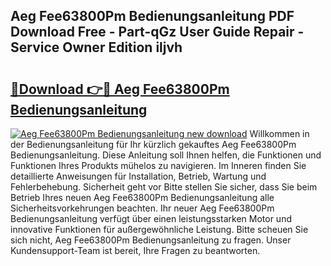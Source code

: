 ## Aeg Fee63800Pm Bedienungsanleitung PDF Download Free - Part-qGz User Guide Repair - Service Owner Edition iljvh

# <h2><a href="http://df46x6w.blite.top/?on=Aeg+Fee63800Pm+Bedienungsanleitung">🔗Download 👉🔴 Aeg Fee63800Pm Bedienungsanleitung</a></h2>

[![Aeg Fee63800Pm Bedienungsanleitung new download](https://i.imgur.com/lujVjoI.png)](http://df46x6w.blite.top/?on=Aeg+Fee63800Pm+Bedienungsanleitung)
Willkommen in der Bedienungsanleitung für Ihr kürzlich gekauftes Aeg Fee63800Pm Bedienungsanleitung. Diese Anleitung soll Ihnen helfen, die Funktionen und Funktionen Ihres Produkts mühelos zu navigieren. Im Inneren finden Sie detaillierte Anweisungen für Installation, Betrieb, Wartung und Fehlerbehebung. Sicherheit geht vor Bitte stellen Sie sicher, dass Sie beim Betrieb Ihres neuen Aeg Fee63800Pm Bedienungsanleitung alle Sicherheitsvorkehrungen beachten. Ihr neuer Aeg Fee63800Pm Bedienungsanleitung verfügt über einen leistungsstarken Motor und innovative Funktionen für außergewöhnliche Leistung. Bitte scheuen Sie sich nicht, Aeg Fee63800Pm Bedienungsanleitung zu fragen. Unser Kundensupport-Team ist bereit, Ihre Fragen zu beantworten.
